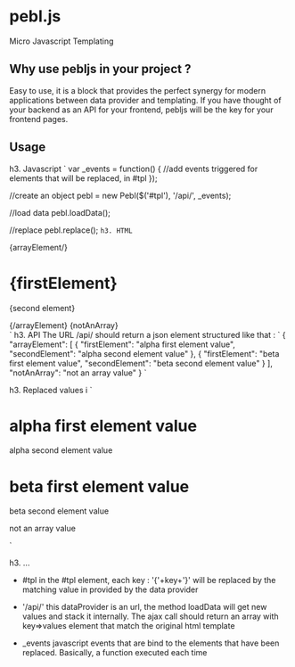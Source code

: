 pebl.js
=======

Micro Javascript Templating

Why use pebljs in your project ?
--------------------------------

Easy to use, it is a block that provides the perfect synergy for modern applications between data provider and templating. If you have thought of your backend as an API for your frontend, pebljs will be the key for your frontend pages.

  
Usage
-----
h3. Javascript
` 
var _events = function() {
//add events triggered for elements that will be replaced, in #tpl
});

//create an object
pebl = new Pebl($('#tpl'), '/api/', _events);

//load data
pebl.loadData();  

//replace
pebl.replace();
`
h3. HTML
`
<div id='tpl'>
 {arrayElement/}
 <div>
  <h1>{firstElement}</h1>
  <p>{second element}</p>
 </div>
 {/arrayElement}
 {notAnArray}
</div>
`
h3. API
The URL /api/ should return a json element structured like that :
`
{
    "arrayElement": [
        {
            "firstElement": "alpha first element value",
            "secondElement": "alpha second element value"
        },
        {
            "firstElement": "beta first element value",
            "secondElement": "beta second element value"
        }
    ],
    "notAnArray": "not an array value"
}
`

h3. Replaced values i
`
<div id='tpl'>
 <div>
  <h1>alpha first element value</h1>
  <p>alpha second element value</p>
 </div>
 <div>
  <h1>beta first element value</h1>
  <p>beta second element value</p>
 </div>
 not an array value
</div>

`

h3. ... 
 * #tpl
 in the #tpl element, each key : '{'+key+'}' will be replaced by the matching value in provided by the data provider
 
 *  '/api/'
 this dataProvider is an url, the method loadData will get new values and stack it internally. The ajax call should return an array with key=>values element that match the original html template
 
 *  _events
 javascript events that are bind to the elements that have been replaced. Basically, a function executed each time
 
